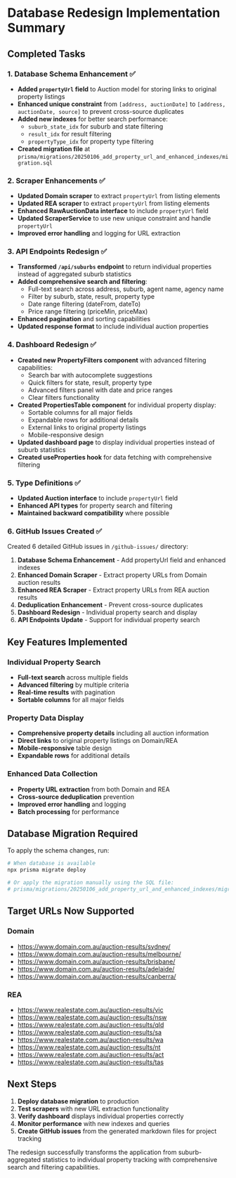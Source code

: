 # Database Redesign Implementation Summary

## Completed Tasks

### 1. Database Schema Enhancement ✅
- **Added `propertyUrl` field** to Auction model for storing links to original property listings
- **Enhanced unique constraint** from `[address, auctionDate]` to `[address, auctionDate, source]` to prevent cross-source duplicates
- **Added new indexes** for better search performance:
  - `suburb_state_idx` for suburb and state filtering
  - `result_idx` for result filtering  
  - `propertyType_idx` for property type filtering
- **Created migration file** at `prisma/migrations/20250106_add_property_url_and_enhanced_indexes/migration.sql`

### 2. Scraper Enhancements ✅
- **Updated Domain scraper** to extract `propertyUrl` from listing elements
- **Updated REA scraper** to extract `propertyUrl` from listing elements
- **Enhanced RawAuctionData interface** to include `propertyUrl` field
- **Updated ScraperService** to use new unique constraint and handle `propertyUrl`
- **Improved error handling** and logging for URL extraction

### 3. API Endpoints Redesign ✅
- **Transformed `/api/suburbs` endpoint** to return individual properties instead of aggregated suburb statistics
- **Added comprehensive search and filtering**:
  - Full-text search across address, suburb, agent name, agency name
  - Filter by suburb, state, result, property type
  - Date range filtering (dateFrom, dateTo)
  - Price range filtering (priceMin, priceMax)
- **Enhanced pagination** and sorting capabilities
- **Updated response format** to include individual auction properties

### 4. Dashboard Redesign ✅
- **Created new PropertyFilters component** with advanced filtering capabilities:
  - Search bar with autocomplete suggestions
  - Quick filters for state, result, property type
  - Advanced filters panel with date and price ranges
  - Clear filters functionality
- **Created PropertiesTable component** for individual property display:
  - Sortable columns for all major fields
  - Expandable rows for additional details
  - External links to original property listings
  - Mobile-responsive design
- **Updated dashboard page** to display individual properties instead of suburb statistics
- **Created useProperties hook** for data fetching with comprehensive filtering

### 5. Type Definitions ✅
- **Updated Auction interface** to include `propertyUrl` field
- **Enhanced API types** for property search and filtering
- **Maintained backward compatibility** where possible

### 6. GitHub Issues Created ✅
Created 6 detailed GitHub issues in `/github-issues/` directory:
1. **Database Schema Enhancement** - Add propertyUrl field and enhanced indexes
2. **Enhanced Domain Scraper** - Extract property URLs from Domain auction results
3. **Enhanced REA Scraper** - Extract property URLs from REA auction results  
4. **Deduplication Enhancement** - Prevent cross-source duplicates
5. **Dashboard Redesign** - Individual property search and display
6. **API Endpoints Update** - Support for individual property search

## Key Features Implemented

### Individual Property Search
- **Full-text search** across multiple fields
- **Advanced filtering** by multiple criteria
- **Real-time results** with pagination
- **Sortable columns** for all major fields

### Property Data Display
- **Comprehensive property details** including all auction information
- **Direct links** to original property listings on Domain/REA
- **Mobile-responsive** table design
- **Expandable rows** for additional details

### Enhanced Data Collection
- **Property URL extraction** from both Domain and REA
- **Cross-source deduplication** prevention
- **Improved error handling** and logging
- **Batch processing** for performance

## Database Migration Required

To apply the schema changes, run:
```bash
# When database is available
npx prisma migrate deploy

# Or apply the migration manually using the SQL file:
# prisma/migrations/20250106_add_property_url_and_enhanced_indexes/migration.sql
```

## Target URLs Now Supported

### Domain
- https://www.domain.com.au/auction-results/sydney/
- https://www.domain.com.au/auction-results/melbourne/
- https://www.domain.com.au/auction-results/brisbane/
- https://www.domain.com.au/auction-results/adelaide/
- https://www.domain.com.au/auction-results/canberra/

### REA
- https://www.realestate.com.au/auction-results/vic
- https://www.realestate.com.au/auction-results/nsw
- https://www.realestate.com.au/auction-results/qld
- https://www.realestate.com.au/auction-results/sa
- https://www.realestate.com.au/auction-results/wa
- https://www.realestate.com.au/auction-results/nt
- https://www.realestate.com.au/auction-results/act
- https://www.realestate.com.au/auction-results/tas

## Next Steps

1. **Deploy database migration** to production
2. **Test scrapers** with new URL extraction functionality
3. **Verify dashboard** displays individual properties correctly
4. **Monitor performance** with new indexes and queries
5. **Create GitHub issues** from the generated markdown files for project tracking

The redesign successfully transforms the application from suburb-aggregated statistics to individual property tracking with comprehensive search and filtering capabilities.